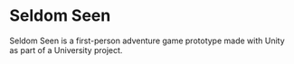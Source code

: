# Seldom Seen
Seldom Seen is a first-person adventure game prototype made with Unity as part of a University project.
